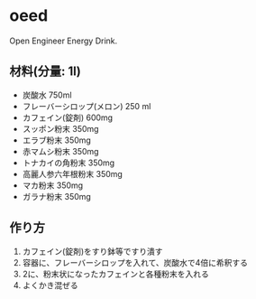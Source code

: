 oeed
====

Open Engineer Energy Drink.

材料(分量: 1l)
------

* 炭酸水 750ml 
* フレーバーシロップ(メロン) 250 ml 
* カフェイン(錠剤) 600mg 
* スッポン粉末 350mg
* エラブ粉末  350mg
* 赤マムシ粉末 350mg 
* トナカイの角粉末 350mg
* 高麗人参六年根粉末 350mg
* マカ粉末 350mg 
* ガラナ粉末 350mg

作り方
------

1. カフェイン(錠剤)をすり鉢等ですり潰す
2. 容器に、フレーバーシロップを入れて、炭酸水で4倍に希釈する
3. 2に、粉末状になったカフェインと各種粉末を入れる
4. よくかき混ぜる
